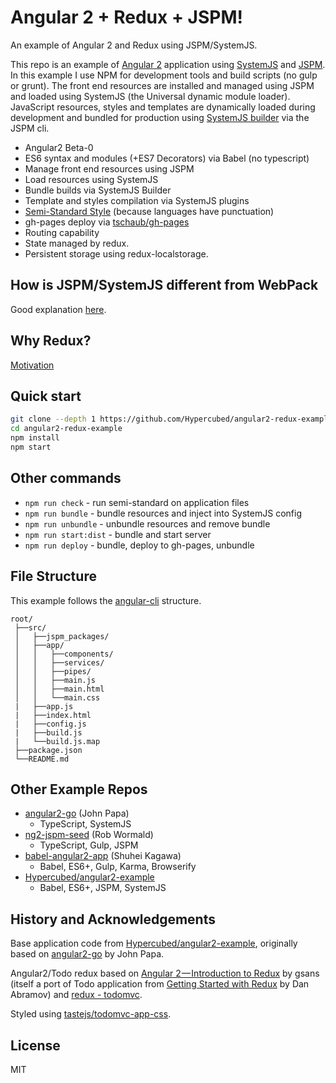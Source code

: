 # Angular 2 + Redux + JSPM!

An example of Angular 2 and Redux using JSPM/SystemJS.

This repo is an example of [Angular 2](https://angular.io/) application using [SystemJS](https://github.com/systemjs/systemjs) and [JSPM](http://jspm.io/).  In this example I use NPM for development tools and build scripts (no gulp or grunt).  The front end resources are installed and managed using JSPM and loaded using SystemJS (the Universal dynamic module loader).  JavaScript resources, styles and templates are dynamically loaded during development and bundled for production using [SystemJS builder](https://github.com/systemjs/builder) via the JSPM cli.

* Angular2 Beta-0
* ES6 syntax and modules (+ES7 Decorators) via Babel (no typescript)
* Manage front end resources using JSPM
* Load resources using SystemJS
* Bundle builds via SystemJS Builder
* Template and styles compilation via SystemJS plugins
* [Semi-Standard Style](https://github.com/Flet/semistandard) (because languages have punctuation)
* gh-pages deploy via [tschaub/gh-pages](https://github.com/tschaub/gh-pages)
* Routing capability
* State managed by redux.
* Persistent storage using redux-localstorage.

## How is JSPM/SystemJS different from WebPack

Good explanation [here](https://github.com/angularclass/NG6-starter/tree/jspm#how-is-this-different-than-webpack).

## Why Redux?

[Motivation](http://redux.js.org/docs/introduction/Motivation.html)

## Quick start

```bash
git clone --depth 1 https://github.com/Hypercubed/angular2-redux-example
cd angular2-redux-example
npm install
npm start
```

## Other commands

- `npm run check` -  run semi-standard on application files
- `npm run bundle` - bundle resources and inject into SystemJS config
- `npm run unbundle` - unbundle resources and remove bundle
- `npm run start:dist` - bundle and start server
- `npm run deploy` - bundle, deploy to gh-pages, unbundle

## File Structure

This example follows the [angular-cli](https://github.com/angular/angular-cli) structure.

```
root/
 ├──src/
 │   ├──jspm_packages/
 │   ├──app/
 │   │   ├──components/
 │   │   ├──services/
 │   │   ├──pipes/
 │   │   ├──main.js
 │   │   ├──main.html
 │   │   └──main.css
 |   ├──app.js
 |   ├──index.html
 |   ├──config.js
 |   ├──build.js
 |   └──build.js.map
 ├──package.json
 └──README.md
```

## Other Example Repos

* [angular2-go](https://github.com/johnpapa/angular2-go) (John Papa)
  - TypeScript, SystemJS
* [ng2-jspm-seed](https://github.com/robwormald/ng2-jspm-seed) (Rob Wormald)
  - TypeScript, Gulp, JSPM
* [babel-angular2-app](https://github.com/shuhei/babel-angular2-app) (Shuhei Kagawa)
  - Babel, ES6+, Gulp, Karma, Browserify
* [Hypercubed/angular2-example](https://github.com/Hypercubed/angular2-example)
  - Babel, ES6+, JSPM, SystemJS

## History and Acknowledgements

Base application code from [Hypercubed/angular2-example](https://github.com/Hypercubed/angular2-example), originally based on [angular2-go](https://github.com/johnpapa/angular2-go) by John Papa.

Angular2/Todo redux based on [Angular 2 — Introduction to Redux](https://medium.com/google-developer-experts/angular-2-introduction-to-redux-1cf18af27e6e#.rvl2d7u6v) by gsans (itself a port of Todo application from [Getting Started with Redux](https://egghead.io/series/getting-started-with-redux) by Dan Abramov) and [redux - todomvc](https://github.com/rackt/redux/tree/master/examples/todomvc).

Styled using [tastejs/todomvc-app-css](https://github.com/tastejs/todomvc-app-css).

## License

MIT
